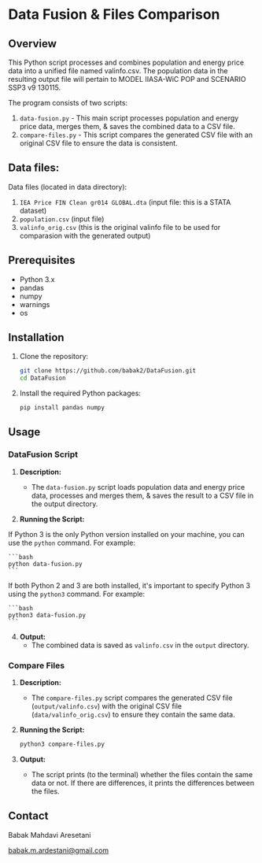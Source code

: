 # Data Fusion & Files Comparison

## Overview
This Python script processes and combines population and energy price data into a unified file named valinfo.csv. 
The population data in the resulting output file will pertain to MODEL IIASA-WiC POP and SCENARIO SSP3 v9 130115. 

The program consists of two scripts:

1. `data-fusion.py` - This main script processes population and energy price data, merges them, & saves the combined data to a CSV file.
2. `compare-files.py` - This script compares the generated CSV file with an original CSV file to ensure the data is consistent.


## Data files:

Data files (located in data directory): 

1. `IEA Price FIN Clean gr014 GLOBAL.dta` (input file: this is a STATA dataset)
2. `population.csv` (input file)
3. `valinfo_orig.csv` (this is the original valinfo file to be used for comparasion with the generated output)

## Prerequisites

- Python 3.x
- pandas
- numpy
- warnings
- os

## Installation

1. Clone the repository:

    ```bash
    git clone https://github.com/babak2/DataFusion.git
    cd DataFusion
    ```

2. Install the required Python packages:

    ```bash
    pip install pandas numpy
    ```

## Usage

### DataFusion Script

1. **Description:**
   - The `data-fusion.py` script loads population data and energy price data, processes and merges them, & saves the result to a CSV file in the output directory.

2. **Running the Script:**

  If Python 3 is the only Python version installed on your machine, you can use the `python` command. For example:

    ```bash
    python data-fusion.py
    ```
  
  If both Python 2 and 3 are both installed, it's important to specify Python 3 using the `python3` command. For example:

    ```bash
    python3 data-fusion.py
    ```


4. **Output:**
   - The combined data is saved as `valinfo.csv` in the `output` directory.

### Compare Files 

1. **Description:**
   - The `compare-files.py` script compares the generated CSV file (`output/valinfo.csv`) with the original CSV file (`data/valinfo_orig.csv`) to ensure they contain the same data.

2. **Running the Script:**

    ```bash
    python3 compare-files.py
    ```

3. **Output:**
   - The script prints (to the terminal) whether the files contain the same data or not. If there are differences, it prints the differences between the files.


## Contact 

Babak Mahdavi Aresetani

babak.m.ardestani@gmail.com
